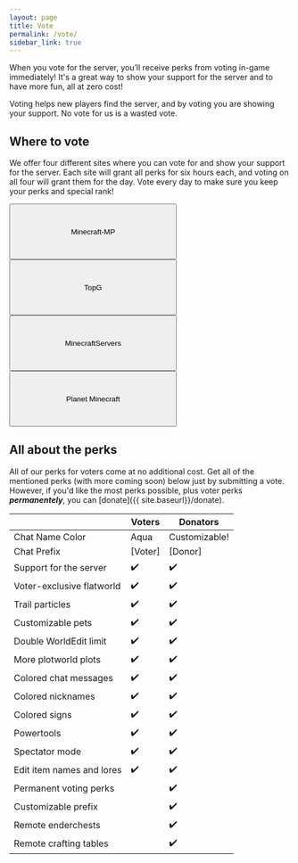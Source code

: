 ```yaml
---
layout: page
title: Vote
permalink: /vote/
sidebar_link: true
---
```


When you vote for the server, you’ll receive perks from voting in-game immediately! It's a great way to show your support for the server and to have more fun, all at zero cost!

Voting helps new players find the server, and by voting you are showing your support. No vote for us is a wasted vote.

## Where to vote
We offer four different sites where you can vote for and show your support for the server. Each site will grant all perks for six hours each, and voting on all four will grant them for the day. Vote every day to make sure you keep your perks and special rank!

<div class="pagination">
    <span class="pagination-item older"><button style="width: 300px; height: 100px;" onclick="{{ site.baseurl }}/mcmp'">Minecraft-MP</button></span>
    <span class="pagination-item newer"><button style="width: 300px; height: 100px;" onclick="{{ site.baseurl }}/topg'">TopG</button></span>
</div>

<div class="pagination">
    <span class="pagination-item older"><button style="width: 300px; height: 100px;" onclick="{{ site.baseurl }}/mcs'">MinecraftServers</button></span>
    <span class="pagination-item newer"><button style="width: 300px; height: 100px;" onclick="{{ site.baseurl }}/pmc'">Planet Minecraft</button></span>
</div>

## All about the perks
All of our perks for voters come at no additional cost. Get all of the mentioned perks (with more coming soon) below just by submitting a vote. However, if you'd like the most perks possible, plus voter perks ***permanentely***, you can [donate]({{ site.baseurl}}/donate). 

|                           | Voters  | Donators       |
|---------------------------|---------|----------------|
| Chat Name Color           | Aqua    | Customizable!  |
| Chat Prefix               | [Voter] | [Donor]        |
| Support for the server    | ✔️      | ✔️            |
| Voter-exclusive flatworld | ✔️      | ✔️            |
| Trail particles           | ✔️      | ✔️            |
| Customizable pets         | ✔️      | ✔️            |
| Double WorldEdit limit    | ✔️      | ✔️            |
| More plotworld plots      | ✔️      | ✔️            |
| Colored chat messages     | ✔️      | ✔️            |
| Colored nicknames         | ✔️      | ✔️            |
| Colored signs             | ✔️      | ✔️            |
| Powertools                | ✔️      | ✔️            |
| Spectator mode            | ✔️      | ✔️            |
| Edit item names and lores | ✔️      | ✔️            |
| Permanent voting perks    |         | ✔️            |
| Customizable prefix       |         | ✔️            |
| Remote enderchests        |         | ✔️            |
| Remote crafting tables    |         | ✔️            |

